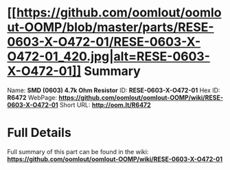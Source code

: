 
[[https://github.com/oomlout/oomlout-OOMP/blob/master/parts/RESE-0603-X-O472-01/RESE-0603-X-O472-01_420.jpg|alt=RESE-0603-X-O472-01]] 
Summary
=================

Name: __SMD (0603) 4.7k Ohm Resistor__
ID: __RESE-0603-X-O472-01__
Hex ID: __R6472__
WebPage: __https://github.com/oomlout/oomlout-OOMP/wiki/RESE-0603-X-O472-01__
Short URL: __http://oom.lt/R6472__

Full Details
==========================
Full summary of this part can be found in the wiki:   
__https://github.com/oomlout/oomlout-OOMP/wiki/RESE-0603-X-O472-01__   

